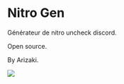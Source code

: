 # Nitro Gen
Générateur de nitro uncheck discord.

Open source.

By Arizaki.

<img src="https://imgur.com/GC0gjrY">
